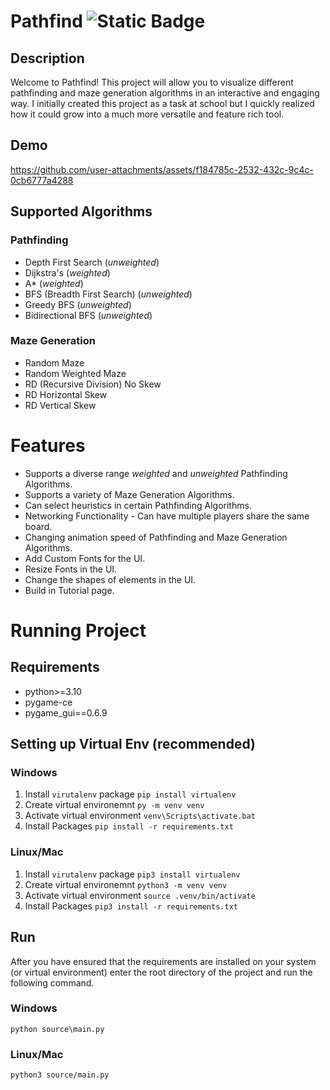 # Pathfind ![Static Badge](https://img.shields.io/badge/License-MIT_License-green)

## Description
Welcome to Pathfind! This project will allow you to visualize different pathfinding and maze generation algorithms in an interactive and engaging way. I initially created this project as a task at school but I quickly realized how it could grow into a much more versatile and feature rich tool.
## Demo

https://github.com/user-attachments/assets/f184785c-2532-432c-9c4c-0cb6777a4288


## Supported Algorithms
### Pathfinding
- Depth First Search (*unweighted*)
- Dijkstra's (*weighted*)
- A* (*weighted*)
- BFS (Breadth First Search) (*unweighted*)
- Greedy BFS (*unweighted*)
- Bidirectional BFS (*unweighted*)

### Maze Generation
- Random Maze
- Random Weighted Maze
- RD (Recursive Division) No Skew
- RD Horizontal Skew
- RD Vertical Skew

# Features
- Supports a diverse range *weighted* and *unweighted* Pathfinding Algorithms.
- Supports a variety of Maze Generation Algorithms.
- Can select heuristics in certain Pathfinding Algorithms.
- Networking Functionality - Can have multiple players share the same board.
- Changing animation speed of Pathfinding and Maze Generation Algorithms.
- Add Custom Fonts for the UI.
- Resize Fonts in the UI.
- Change the shapes of elements in the UI.
- Build in Tutorial page.

# Running Project
## Requirements
- python>=3.10
- pygame-ce
- pygame_gui==0.6.9

## Setting up Virtual Env (recommended)
### Windows
1. Install `virutalenv` package
`pip install virtualenv`
2. Create virtual environemnt
`py -m venv venv`
3. Activate virtual environment
`venv\Scripts\activate.bat`
4. Install Packages
`pip install -r requirements.txt`

### Linux/Mac
1. Install `virutalenv` package
`pip3 install virtualenv`
2. Create virtual environemnt
`python3 -m venv venv`
3. Activate virtual environment
`source .venv/bin/activate`
4. Install Packages
`pip3 install -r requirements.txt`

## Run
After you have ensured that the requirements are installed on your system (or virtual environment) enter the root directory of the project and run the following command.
### Windows
`python source\main.py`
### Linux/Mac
`python3 source/main.py`
